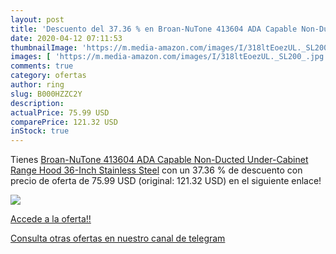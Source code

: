 ```yaml
---
layout: post
title: 'Descuento del 37.36 % en Broan-NuTone 413604 ADA Capable Non-Duct'
date: 2020-04-12 07:11:53
thumbnailImage: 'https://m.media-amazon.com/images/I/318ltEoezUL._SL200_.jpg'
images: [ 'https://m.media-amazon.com/images/I/318ltEoezUL._SL200_.jpg' ]
comments: true
category: ofertas
author: ring
slug: B000HZZC2Y
description:
actualPrice: 75.99 USD
comparePrice: 121.32 USD
inStock: true
---
```


Tienes [Broan-NuTone 413604 ADA Capable Non-Ducted Under-Cabinet Range Hood  36-Inch  Stainless Steel](https://www.amazon.com/dp/B000HZZC2Y/?tag=redken08-20) con un 37.36 % de descuento con precio de oferta de 75.99 USD (original: 121.32 USD) en el siguiente enlace!

[![](https://m.media-amazon.com/images/I/318ltEoezUL._SL200_.jpg)](https://www.amazon.com/dp/B000HZZC2Y/?tag=redken08-20)

[Accede a la oferta!!](https://www.amazon.com/dp/B000HZZC2Y/?tag=redken08-20)

[Consulta otras ofertas en nuestro canal de telegram](https://t.me/s/ofertas25)
